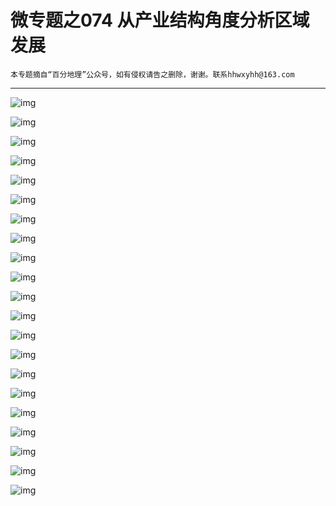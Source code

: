 # 微专题之074 从产业结构角度分析区域发展

```
本专题摘自“百分地理”公众号，如有侵权请告之删除，谢谢。联系hhwxyhh@163.com
```

------
   
   
![img](../images/微专题之055各种地貌、湖泊、岛屿的形成过程1.jpg)   
   
   
![img](../images/微专题之055各种地貌、湖泊、岛屿的形成过程2.jpg)   
   
   
![img](../images/微专题之055各种地貌、湖泊、岛屿的形成过程3.jpg)   
   
   
![img](../images/微专题之055各种地貌、湖泊、岛屿的形成过程4.jpg)   
   
   
![img](../images/微专题之055各种地貌、湖泊、岛屿的形成过程5.jpg)   
   
   
![img](../images/微专题之055各种地貌、湖泊、岛屿的形成过程6.jpg)   
   
   
![img](../images/微专题之055各种地貌、湖泊、岛屿的形成过程7.jpg)   
   
   
![img](../images/微专题之055各种地貌、湖泊、岛屿的形成过程8.jpg)   
   
   
![img](../images/微专题之055各种地貌、湖泊、岛屿的形成过程9.jpg)   
   
   
![img](../images/微专题之055各种地貌、湖泊、岛屿的形成过程10.jpg)   
   
   
![img](../images/微专题之055各种地貌、湖泊、岛屿的形成过程11.jpg)   
   
   
![img](../images/微专题之055各种地貌、湖泊、岛屿的形成过程12.jpg)   
   
   
![img](../images/微专题之055各种地貌、湖泊、岛屿的形成过程13.jpg)   
   
   
![img](../images/微专题之055各种地貌、湖泊、岛屿的形成过程14.jpg)   
   
   
![img](../images/微专题之055各种地貌、湖泊、岛屿的形成过程15.jpg)   
   
   
![img](../images/微专题之055各种地貌、湖泊、岛屿的形成过程16.jpg)   
   
   
![img](../images/微专题之055各种地貌、湖泊、岛屿的形成过程17.jpg)   
   
   
![img](../images/微专题之055各种地貌、湖泊、岛屿的形成过程18.jpg)   
   
   
![img](../images/微专题之055各种地貌、湖泊、岛屿的形成过程19.jpg)   
   
   
![img](../images/微专题之055各种地貌、湖泊、岛屿的形成过程20.jpg)   
   
   
![img](../images/微专题之055各种地貌、湖泊、岛屿的形成过程21.jpg)   
